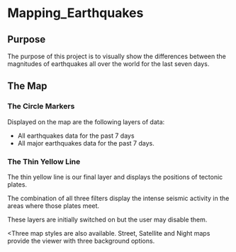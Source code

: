 # Mapping_Earthquakes

## Purpose 
The purpose of this project is to visually show the differences between the magnitudes of earthquakes all over the world for the last seven days.

## The Map

### The Circle Markers

Displayed on the map are the following layers of data: 

- All earthquakes data for the past 7 days
- All major earthquakes data for the past 7 days. 

### The Thin Yellow Line
The thin yellow line is our final layer and displays the positions of tectonic plates. 

The combination of all three filters display the intense seismic activity in the areas where those plates meet. 

These layers are initially switched on but the user may disable them. 

<Three map styles are also available. Street, Satellite and Night maps provide the viewer with three background options. 

